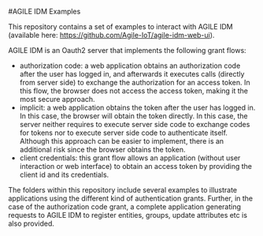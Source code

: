 #AGILE IDM Examples

This repository contains a set of examples to interact with AGILE IDM (available here: https://github.com/Agile-IoT/agile-idm-web-ui).

AGILE IDM is an Oauth2 server that implements the following grant flows:

* authorization code: a web application obtains an authorization code after the user has logged in, and afterwards it executes calls (directly from server side) to exchange the authorization for an access token. In this flow, the browser does not access the access token, making it the most secure approach.
* implicit: a web application obtains the token after the user has logged in. In this case, the browser will obtain the token directly. In this case, the server neither requires to  execute server side code to exchange codes for tokens nor to execute server side code to authenticate itself. Although this approach can be easier to implement, there is an additional risk since the browser obtains the token.
* client credentials: this grant flow allows an application (without user interaction or web interface) to obtain an access token by providing the client id and its credentials.

The folders within this repository include several examples to illustrate applications using the different kind of authentication grants. Further, in the case of the authorization code grant, a complete application generating requests to AGILE IDM to register entities, groups, update attributes etc is also provided.
